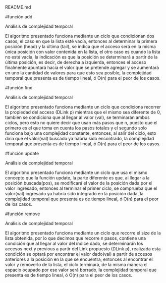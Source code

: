 README.md

#función add

Análisis de complejidad temporal

El algoritmo presentado funciona mediante un ciclo que condicionan dos casos, el caso en que la lista esté vacía, entonces al determinar la primera posición (head) y la última (tail), se indica que el acceso será en la misma única posición con valor contenida en la lista, el otro caso es cuando la lista no esté vacía, la indicación es que la posición se determinará a partir de la última posición, es decir, de derecha a izquierda, entonces el acceso finalmente apuntará hacia el valor que se pretende agregar y se aumentará en uno la cantidad de valores para que esto sea posible, la complejidad temporal que presenta es de tiempo lineal, ó O(n) para el peor de los casos.

#función find

Análisis de complejidad temporal

El algoritmo presentado funciona mediante un ciclo que condiciona recorrer la propiedad del acceso (DLink p) mientras que el mismo sea diferente de 0, también se condiciona que al llegar al valor (val), se terminarán ambos ciclos, pero esto no quiere decir que usan más pasos que n, puesto que el primero es el que toma en cuenta los pasos totales y el segundo solo funciona bajo una complejidad constante, entonces, al salir del ciclo, esto diría que el valor(val) buscado ya habría sido encontrado, la complejidad temporal que presenta es de tiempo lineal, ó O(n) para el peor de los casos.

#función update

Análisis de complejidad temporal

El algoritmo presentado funciona mediante un ciclo que usa el mismo concepto que la función update, la parte diferente es que, al llegar a la posición buscada(pos), se modificará el valor de la posición dada por el valor ingresado, entonces al terminar el primer ciclo, se comprueba que el valor(val) ingresado ya habría sido integrado en la posición dada, la complejidad temporal que presenta es de tiempo lineal, ó O(n) para el peor de los casos.

#función remove

Análisis de complejidad temporal

El algoritmo presentado funciona mediante un ciclo que recorre el size de la lista obtenida, por lo que decimos que recorre n pasos, contiene una condición que al llegar al valor del índice dado, se determinarán los accesos next y previous a partir del Link propuesto (DLink p), realizada esta condición se optará por encontrar el valor dado(val) a partir de accesos anteriores a la posición en la que se encuentra, entonces al encontrar el valor y removerlo de la lista, el ciclo terminará, de la misma manera el espacio ocupado por ese valor será borrado, la complejidad temporal que presenta es de tiempo lineal, ó O(n) para el peor de los casos.
